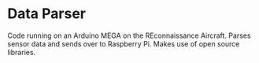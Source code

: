 # Data Parser
Code running on an Arduino MEGA on the REconnaissance Aircraft. Parses sensor data and sends over to Raspberry Pi. Makes use of open source
libraries.
